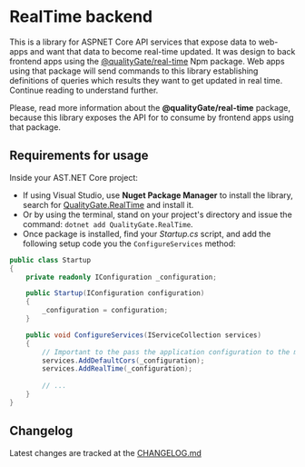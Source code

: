 # RealTime backend

This is a library for ASPNET Core API services that expose data to web-apps and want that data to become real-time
updated. It was design to back frontend apps using the [@qualityGate/real-time](https://www.npmjs.com/package/@qualitygate/real-time)
Npm package. Web apps using that package will send commands to this library establishing definitions of queries which
results they want to get updated in real time. Continue reading to understand further.

Please, read more information about the **@qualityGate/real-time** package, because this library exposes the API for
to consume by frontend apps using that package.

## Requirements for usage

Inside your AST.NET Core project:
- If using Visual Studio, use **Nuget Package Manager** to install the library, search for [QualityGate.RealTime](https://www.nuget.org/packages/QualityGate.RealTime)
and install it.
- Or by using the terminal, stand on your project's directory and issue the command: `dotnet add QualityGate.RealTime`.
- Once package is installed, find your *Startup.cs* script, and add the following setup code you the `ConfigureServices`
method:
```csharp
public class Startup
{
    private readonly IConfiguration _configuration;

    public Startup(IConfiguration configuration)
    {
        _configuration = configuration;
    }

    public void ConfigureServices(IServiceCollection services)
    {
        // Important to the pass the application configuration to the methods below. More on the subject later.
        services.AddDefaultCors(_configuration);
        services.AddRealTime(_configuration);
        
        // ...
    }
}
```


## Changelog

Latest changes are tracked at the [CHANGELOG.md](https://github.com/qualitygate/real-time/blob/main/CHANGELOG.md)
